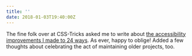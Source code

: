 ```yaml
---
title: ''
date: 2018-01-03T19:40:00Z
---
```

The fine folk over at CSS-Tricks asked me to write about [the accessibility improvements I made to 24 ways](https://css-tricks.com/improving-accessibility-24-ways/). As ever, happy to oblige! Added a few thoughts about celebrating the act of maintaining older projects, too.

